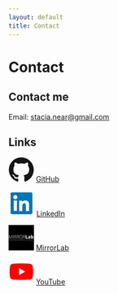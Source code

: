 ```yaml
---
layout: default
title: Contact
---
```


# Contact

## Contact me

Email: stacia.near@gmail.com

## Links

![](assets/giticon.png) [GitHub](https://github.com/nearsr)

![](assets/linkedinicon.png) [LinkedIn](https://www.linkedin.com/in/stacianear)

![](assets/mirrorlabicon.png) [MirrorLab](http://mirrorlab.mines.edu/)

![](assets/youtubeicon.png) [YouTube](https://www.youtube.com/channel/UCHZ-uo8HJ0QvePcs6BR177A)


